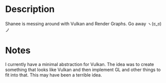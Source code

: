 # Description
Shanee is messing around with Vulkan and Render Graphs. Go away ヽ(ಠ_ಠ)ノ

# Notes
I currently have a minimal abstraction for Vulkan. The idea was to create something that looks like Vulkan and then implement GL and other things to fit into that. This may have been a terrible idea.